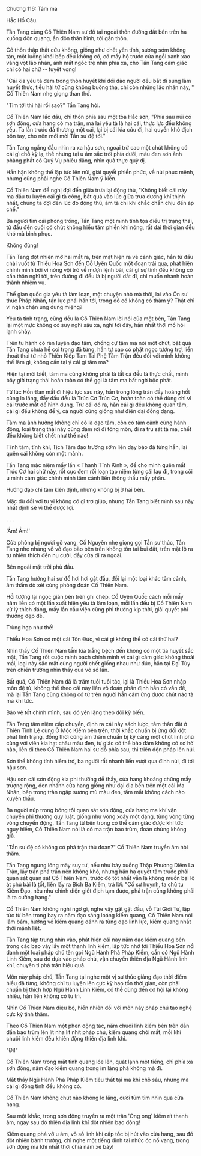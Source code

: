 




Chương 116: Tâm ma


Hắc Hổ Câu.

Tần Tang cùng Cổ Thiên Nam sư đồ tại ngoài thôn đường đất bên trên hạ xuống độn quang, ẩn độn thân hình, tới gần thôn.

Cô thôn thập thất cửu không, giống như chết yên tĩnh, sương sớm không tán, một luồng khói bếp đều không có, có mấy hộ trước cửa ngồi xanh xao vàng vọt lão nhân, ánh mắt ngốc trệ nhìn phía xa, cho Tần Tang cảm giác chỉ có hai chữ -- tuyệt vọng!

"Cái kia yêu tà đem trong thôn huyết khí dồi dào người đều bắt đi sung làm huyết thực, tiểu hài tử cũng không buông tha, chỉ còn những lão nhân này, " Cổ Thiên Nam nhẹ giọng than thở.

"Tìm tới thi hài rồi sao?" Tần Tang hỏi.

Cổ Thiên Nam lắc đầu, chỉ thôn phía sau một tòa Hắc sơn, "Phía sau núi có sơn động, cửa hang có ma trận, mà lại yêu tà là hai cái, thực lực đều không yếu. Ta lần trước đả thương một cái, lại bị cái kia cứu đi, hai quyền khó địch bốn tay, cho nên mới mời Tần sư đệ tới."

Tần Tang ngẩng đầu nhìn ra xa hậu sơn, ngoại trừ cao một chút không có cái gì chỗ kỳ lạ, thế nhưng tại u ám sắc trời phía dưới, màu đen sơn ảnh phảng phất có Quỷ Vụ phiêu đãng, nhìn quả thực quỷ dị.

Hắn hận không thể lập tức lên núi, giải quyết phiền phức, về núi phục mệnh, nhưng cũng phải nghe Cổ Thiên Nam ý kiến.

Cổ Thiên Nam đề nghị đợi đến giữa trưa lại động thủ, "Không biết cái này ma đầu tu luyện cái gì tà công, bất quá vào lúc giữa trưa dương khí thịnh nhất, chúng ta đợi đến lúc đó động thủ, âm tà chi khí chắc chắn chịu đến áp chế."

Ba người tìm cái phòng trống, Tần Tang một mình tĩnh tọa điều trị trạng thái, từ đầu đến cuối có chút không hiểu tâm phiền khí nóng, rất dài thời gian đều khó mà bình phục.

Không đúng!

Tần Tang đột nhiên mở hai mắt ra, trên mặt hiện ra vẻ cảnh giác, hắn từ đầu chải vuốt từ Thiếu Hoa Sơn đến Cổ Uyên Quốc một đoạn trải qua, phát hiện chính mình bởi vì nóng vội trở về mượn lệnh bài, cái gì sự tình đều không có cẩn thận nghĩ tới, trên đường đi đều là bị người dắt đi, chỉ muốn nhanh hoàn thành nhiệm vụ.

Thế gian quốc gia yêu tà làm loạn, một chuyện nhỏ mà thôi, lại vào Ôn sư thúc Pháp Nhãn, tận lực phái hắn tới, trong đó có không có thâm ý? Thật chỉ vì ngăn chặn ung dung miệng?

Yêu tà tình trạng, cũng đều là Cổ Thiên Nam lời nói của một bên, Tần Tang lại một mực không có suy nghĩ sâu xa, nghĩ tới đây, hắn nhất thời mồ hôi lạnh chảy.

Trên tu hành có rèn luyện đạo tâm, chống cự tâm ma nói một chút, bất quá Tần Tang chưa hề coi trọng đã từng, hắn tự cao có phật ngọc tương trợ, liền thoát thai từ nhỏ Thiên Kiếp Tam Tai Phệ Tâm Trận đều đối với mình không thể làm gì, không cần tại ý cái gì tâm ma?

Hiện tại mới biết, tâm ma cũng không phải là tất cả đều là thực chất, mình bây giờ trạng thái hoàn toàn có thể gọi là tâm ma bất ngờ bộc phát.

Từ lúc Hồn Đan mất đi hiệu lực sau này, hắn trong lòng tràn đầy hoảng hốt cùng lo lắng, đầy đầu đều là Trúc Cơ Trúc Cơ, hoàn toàn có thể dùng chỉ vì cái trước mắt để hình dung. Trừ cái đó ra, hắn cái gì đều không quan tâm, cái gì đều không để ý, cả người cũng giống như điên dại đồng dạng.

Tâm ma ảnh hưởng không chỉ có là đạo tâm, còn có tâm cảnh cùng hành động, loại trạng thái này cũng dám rời đi tông môn, đi ra tru sát tà ma, chết đều không biết chết như thế nào!

Tĩnh tâm, tĩnh khí, Tịch Tâm đạo trưởng sớm liền dạy bảo đã từng hắn, lại quên cái không còn một mảnh.

Tần Tang mặc niệm mấy lần « Thanh Tĩnh Kinh », để cho mình quên mất Trúc Cơ hai chữ này, rốt cục đem rối loạn tạp niệm từng cái lau đi, trong cõi u minh cảm giác chính mình tâm cảnh liền thông thấu mấy phần.

Hướng đạo chi tâm kiên định, nhưng không bị ở hai bên.

Mặc dù đối với tu vi không có gì trợ giúp, nhưng Tần Tang biết mình sau này nhất định sẽ vì thế được lợi.

. . .

'Ầm! Ầm!'

Cửa phòng bị người gõ vang, Cổ Nguyên nhẹ giọng gọi Tần sư thúc, Tần Tang nhẹ nhàng vỗ vỗ đạo bào bên trên không tồn tại bụi đất, trên mặt lộ ra tự nhiên thích đến nụ cười, đẩy cửa đi ra ngoài.

Bên ngoài mặt trời phủ đầu.

Tần Tang hướng hai sư đồ hơi hơi gật đầu, đổi lại một loại khác tâm cảnh, âm thầm dò xét cùng phỏng đoán Cổ Thiên Nam.

Hồi tưởng lại ngọc giản bên trên ghi chép, Cổ Uyên Quốc cách mỗi mấy năm liền có một lần xuất hiện yêu tà làm loạn, mỗi lần đều bị Cổ Thiên Nam xử lý thích đáng, mấy lần cầu viện cũng phi thường kịp thời, giải quyết phi thường đẹp đẽ.

Trùng hợp như thế!

Thiếu Hoa Sơn có một cái Tôn Đức, vì cái gì không thể có cái thứ hai?

Nhìn thấy Cổ Thiên Nam tấm kia trắng bệch đến không có một tia huyết sắc mặt, Tần Tang rốt cuộc minh bạch chính mình vì cái gì cảm giác không thoải mái, loại này sắc mặt cùng người chết giống nhau như đúc, hắn tại Đại Tùy trên chiến trường nhìn thấy qua vô số lần.

Bất quá, Cổ Thiên Nam đã là trăm tuổi tuổi tác, lại là Thiếu Hoa Sơn nhập môn đệ tử, không thể theo cái này liền võ đoán phán định hắn có vấn đề, mà lại Tần Tang cũng không có từ trên người hắn cảm ứng được chút nào tà ma khí tức.

Bảo vệ tốt chính mình, sau đó yên lặng theo dõi kỳ biến.

Tần Tang tâm niệm cấp chuyển, định ra cái này sách lược, tâm thần đặt ở Thiên Tinh Lệ cùng Ô Mộc Kiếm bên trên, thời khắc chuẩn bị ứng đối đột phát tình trạng, đồng thời cũng âm thầm chuẩn bị kỹ càng một chút linh phù cùng với viên kia hạt châu màu đen, tự giác có thể bảo đảm không có sơ hở nào, liền đi theo Cổ Thiên Nam hai sư đồ phía sau, thi triển độn pháp lên núi.

Sơn thế không tính hiểm trở, ba người rất nhanh liền vượt qua đỉnh núi, đi tới hậu sơn.

Hậu sơn cái sơn động kia phi thường dễ thấy, cửa hang khoảng chừng mấy trượng rộng, đen nhánh cửa hang giống như đại địa bên trên một cái Ma Nhãn, bên trong tràn ngập sương mù màu đen, tầm mắt không cách nào xuyên thấu.

Ba người núp trong bóng tối quan sát sơn động, cửa hang ma khí vận chuyển phi thường quy luật, giống như vòng xoáy một dạng, từng vòng từng vòng chuyển động, Tần Tang từ bên trong có thể cảm giác được khí tức nguy hiểm, Cổ Thiên Nam nói là có ma trận bao trùm, đoán chừng không giả.

"Tần sư đệ có không có phá trận thủ đoạn?" Cổ Thiên Nam truyền âm hỏi thăm.

Tần Tang ngưng lông mày suy tư, nếu như bày xuống Thập Phương Diêm La Trận, lấy trận phá trận nên không khó, nhưng hắn hạ quyết tâm trước phải quan sát quan sát Cổ Thiên Nam, trước đó tốt nhất vẫn là không muốn bại lộ át chủ bài là tốt, liền lấy ra Bích Ba Kiếm, trả lời: "Cổ sư huynh, ta chủ tu Kiếm Đạo, nếu như chính diện giết địch tạm được, phá trận cũng không phải là ta cường hạng."

Cổ Thiên Nam không nghi ngờ gì, nghe vậy gật gật đầu, vỗ Túi Giới Tử, lập tức từ bên trong bay ra năm đạo sáng loáng kiếm quang, Cổ Thiên Nam nói lẩm bẩm, hướng về kiếm quang đánh ra từng đạo linh lực, kiếm quang nhất thời mãnh liệt.

Tần Tang tập trung nhìn vào, phát hiện cái này năm đạo kiếm quang bên trong các bao vây lấy một thanh linh kiếm, lập tức nhớ tới Thiếu Hoa Sơn nổi danh một loại pháp chú tên gọi Ngũ Hành Phá Pháp Kiếm, cần có Ngũ Hành Linh Kiếm, sau đó dựa vào pháp chú, vận chuyển thiên địa Ngũ Hành linh khí, chuyên ti phá trận hiệu quả.

Môn này pháp chú, Tần Tang tại nghe một vị sư thúc giảng đạo thời điểm hiểu đã từng, không chỉ tu luyện lên cực kỳ hao tổn thời gian, còn phải chuẩn bị thích hợp Ngũ Hành Linh Kiếm, có thể dùng đến cơ hội lại không nhiều, hắn liền không có tu trì.

Nhìn Cổ Thiên Nam điệu bộ, hiển nhiên đối với môn này pháp chú tạo nghệ cực kỳ tinh thâm.

Theo Cổ Thiên Nam một phen động tác, năm chuôi linh kiếm bên trên dần dần bao trùm lên lít nha lít nhít pháp chú, kiếm quang chói mắt, mỗi khi chuôi linh kiếm đều khiên động thiên địa linh khí.

"Đi!"

Cổ Thiên Nam trong mắt tinh quang lóe lên, quát lạnh một tiếng, chỉ phía xa sơn động, năm đạo kiếm quang trong im lặng phá không mà đi.

Mắt thấy Ngũ Hành Phá Pháp Kiếm tiêu thất tại ma khí chỗ sâu, nhưng mà cái gì động tĩnh đều không có.

Cổ Thiên Nam không chút nào không lo lắng, cười tủm tỉm nhìn qua cửa hang.

Sau một khắc, trong sơn động truyền ra một trận 'Ong ong' kiếm rít thanh âm, ngay sau đó thiên địa linh khí đột nhiên bạo động!

Kiếm quang phá vỡ u ám, vô số linh khí cấp tốc bị hút vào cửa hang, sau đó đột nhiên bành trướng, chỉ nghe một tiếng đinh tai nhức óc nổ vang, trong sơn động ma khí nhất thời chia năm xẻ bảy!





